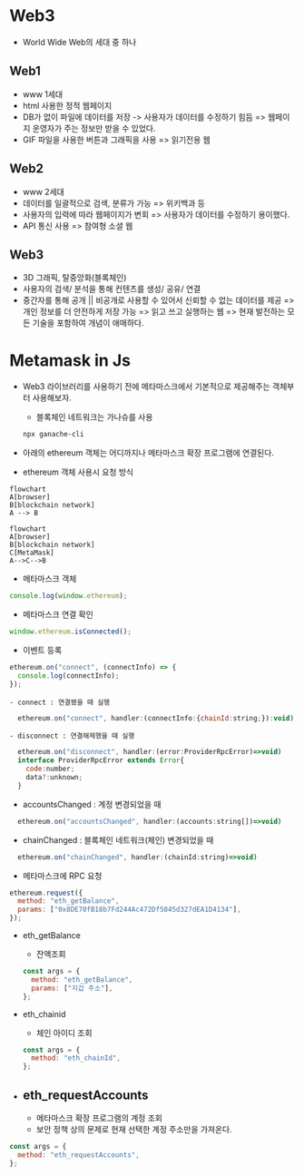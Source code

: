 # Web3

- World Wide Web의 세대 중 하나

## Web1

- www 1세대
- html 사용한 정적 웹페이지
- DB가 없이 파일에 데이터를 저장 -> 사용자가 데이터를 수정하기 힘듬 => 웹페이지 운영자가 주는 정보만 받을 수 있었다.
- GIF 파일을 사용한 버튼과 그래픽을 사용
  => 읽기전용 웹

## Web2

- www 2세대
- 데이터를 일괄적으로 검색, 분류가 가능 => 위키백과 등
- 사용자의 입력에 따라 웹페이지가 변회 => 사용자가 데이터를 수정하기 용이했다.
- API 통신 사용
  => 참여형 소셜 웹

## Web3

- 3D 그래픽, 탈중앙화(블록체인)
- 사용자의 검색/ 분석을 통해 컨텐츠를 생성/ 공유/ 연결
- 중간자를 통해 공개 || 비공개로 사용할 수 있어서 신뢰할 수 없는 데이터를 제공 => 개인 정보를 더 안전하게 저장 가능 => 읽고 쓰고 실행하는 웹 => 현재 발전하는 모든 기술을 포함하여 개념이 애매하다.

# Metamask in Js

- Web3 라이브러리를 사용하기 전에 메타마스크에서 기본적으로 제공해주는 객체부터 사용해보자.

  - 블록체인 네트워크는 가나슈를 사용

  ```sh
  npx ganache-cli
  ```

- 아래의 ethereum 객체는 어디까지나 메타마스크 확장 프로그램에 연결된다.

- ethereum 객체 사용시 요청 방식

```mermaid
flowchart
A[browser]
B[blockchain network]
A --> B
```

```mermaid
flowchart
A[browser]
B[blockchain network]
C[MetaMask]
A-->C-->B
```

- 메타마스크 객체

```js
console.log(window.ethereum);
```

- 메타마스크 연결 확인

```js
window.ethereum.isConnected();
```

- 이벤트 등록

```js
ethereum.on("connect", (connectInfo) => {
  console.log(connectInfo);
});
```

    - connect : 연결됐을 때 실행

```js
  ethereum.on("connect", handler:(connectInfo:{chainId:string;}):void);
```

    - disconnect : 연결해제했을 때 실행

```js
  ethereum.on("disconnect", handler:(error:ProviderRpcError)=>void)
  interface ProviderRpcError extends Error{
    code:number;
    data?:unknown;
  }
```

- accountsChanged : 계정 변경되었을 때

```js
  ethereum.on("accountsChanged", handler:(accounts:string[])=>void)
```

- chainChanged : 블록체인 네트워크(체인) 변경되었을 때

```js
  ethereum.on("chainChanged", handler:(chainId:string)=>void)
```

- 메타마스크에 RPC 요청

```js
ethereum.request({
  method: "eth_getBalance",
  params: ["0x8DE70fB18b7Fd244Ac472Df5845d327dEA1D4134"],
});
```

- eth_getBalance

  - 잔액조회

  ```js
  const args = {
    method: "eth_getBalance",
    params: ["지갑 주소"],
  };
  ```

- eth_chainid

  - 체인 아이디 조회

  ```js
  const args = {
    method: "eth_chainId",
  };
  ```

- ## eth_requestAccounts
  - 메타마스크 확장 프로그램의 계정 조회
  - 보안 정책 상의 문제로 현재 선택한 계정 주소만을 가져온다.

```js
const args = {
  method: "eth_requestAccounts",
};
```
